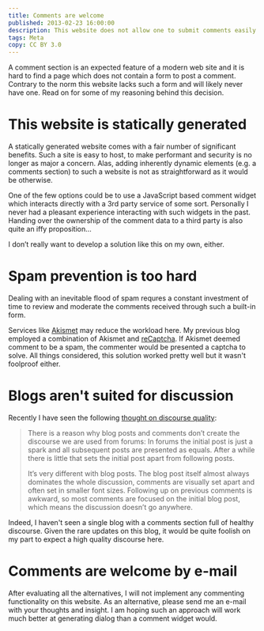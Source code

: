 ```yaml
---
title: Comments are welcome
published: 2013-02-23 16:00:00
description: This website does not allow one to submit comments easily. You can chat with me in some of these other ways.
tags: Meta
copy: CC BY 3.0
---
```


A comment section is an expected feature of a modern web site and it is hard to
find a page which does not contain a form to post a comment. Contrary to the
norm this website lacks such a form and will likely never have one. Read on for
some of my reasoning behind this decision.

# This website is statically generated

A statically generated website comes with a fair number of significant benefits.
Such a site is easy to host, to make performant and security is no longer as
major a concern. Alas, adding inherently dynamic elements (e.g. a comments
section) to such a website is not as straightforward as it would be otherwise.

One of the few options could be to use a JavaScript based comment widget which
interacts directly with a 3rd party service of some sort. Personally I never had
a pleasant experience interacting with such widgets in the past. Handing over
the ownership of the comment data to a third party is also quite an iffy
proposition…

I don’t really want to develop a solution like this on my own, either.

# Spam prevention is too hard

Dealing with an inevitable flood of spam requres a constant investment of time
to review and moderate the comments received through such a built-in form.

Services like [Akismet][akismet] may reduce the workload here. My previous blog
employed a combination of Akismet and [reCaptcha][recaptcha].  If Akismet deemed
comment to be a spam, the commenter would be presented a captcha to solve. All
things considered, this solution worked pretty well but it wasn't foolproof
either.

[akismet]: https://akismet.com/
[recaptcha]: http://www.google.com/recaptcha

# Blogs aren't suited for discussion

Recently I have seen the following [thought on discourse quality][citation-source]:

> There is a reason why blog posts and comments don’t create the discourse we
> are used from forums: In forums the initial post is just a spark and all
> subsequent posts are presented as equals. After a while there is little
> that sets the initial post apart from following posts.
>
> It’s very different with blog posts. The blog post itself almost always
> dominates the whole discussion, comments are visually set apart and often
> set in smaller font sizes. Following up on previous comments is awkward, so
> most comments are focused on the initial blog post, which means the
> discussion doesn’t go anywhere.

Indeed, I haven't seen a single blog with a comments section full of healthy
discourse. Given the rare updates on this blog, it would be quite foolish on my
part to expect a high quality discourse here.

[citation-source]: http://abdulkadir.net/2013/02/25/why-blogs-arent-suited-for-discussion/

# Comments are welcome by e-mail

After evaluating all the alternatives, I will not implement any commenting
functionality on this website. As an alternative, please send me an e-mail with
your thoughts and insight. I am hoping such an approach will work much better at
generating dialog than a comment widget would.
